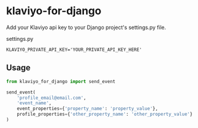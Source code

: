 # klaviyo-for-django

Add your Klaviyo api key to your Django project's settings.py file.

settings.py

```plain
KLAVIYO_PRIVATE_API_KEY='YOUR_PRIVATE_API_KEY_HERE'
```

## Usage

```python
from klaviyo_for_django import send_event

send_event(
    'profile_email@email.com',
    'event_name',
    event_properties={'property_name': 'property_value'},
    profile_properties={'other_property_name': 'other_property_value'}
)
```

